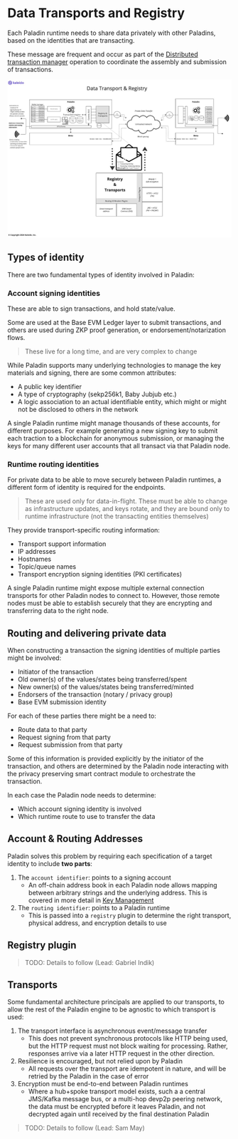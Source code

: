 # Data Transports and Registry

Each Paladin runtime needs to share data privately with other Paladins, based on the identities that are transacting.

These message are frequent and occur as part of the [Distributed transaction manager](./transaction_manager.md) operation to coordinate the assembly and submission of transactions.

![Data transports & registry](./diagrams/data_transports_and_registry.jpg)

## Types of identity

There are two fundamental types of identity involved in Paladin:

### Account signing identities

These are able to sign transactions, and hold state/value.

Some are used at the Base EVM Ledger layer to submit transactions, and others are used during ZKP proof generation, or endorsement/notarization flows.

> These live for a long time, and are very complex to change

While Paladin supports many underlying technologies to manage the key materials and signing, there are some common attributes:

- A public key identifier
- A type of cryptography (sekp256k1, Baby Jubjub etc.)
- A logic association to an actual identifiable entity, which might or
  might not be disclosed to others in the network

A single Paladin runtime might manage thousands of these accounts, for different purposes. For example generating a new signing key to submit each traction to a blockchain for anonymous submission, or managing the keys for many different user accounts that all transact via that Paladin node.

### Runtime routing identities

For private data to be able to move securely between Paladin runtimes, a different form of identity is required for the endpoints.

> These are used only for data-in-flight. These must be able to change as infrastructure updates, and keys rotate, and they are bound only to runtime infrastructure (not the transacting entities themselves)

They provide transport-specific routing information:

- Transport support information
- IP addresses
- Hostnames
- Topic/queue names
- Transport encryption signing identities (PKI certificates)

A single Paladin runtime might expose multiple external connection transports for other Paladin nodes to connect to. However, those remote nodes must be able to establish securely that they are encrypting and transferring data to the right node.

## Routing and delivering private data

When constructing a transaction the signing identities of multiple parties might be involved:

- Initiator of the transaction
- Old owner(s) of the values/states being transferred/spent
- New owner(s) of the values/states being transferred/minted
- Endorsers of the transaction (notary / privacy group)
- Base EVM submission identity

For each of these parties there might be a need to:

- Route data to that party
- Request signing from that party
- Request submission from that party

Some of this information is provided explicitly by the initiator of the transaction, and others are determined by the Paladin node interacting with the privacy preserving smart contract module to orchestrate the transaction.

In each case the Paladin node needs to determine:
- Which account signing identity is involved
- Which runtime route to use to transfer the data

## Account & Routing Addresses

Paladin solves this problem by requiring each specification of a target identity to include **two parts**:

1. The `account identifier`: points to a signing account
    - An off-chain address book in each Paladin node allows mapping between arbitrary strings and the underlying address. This is covered in more detail in [Key Management](./key_management.md)
2. The `routing identifier`: points to a Paladin runtime
    - This is passed into a `registry` plugin to determine the right transport, physical address, and encryption details to use

## Registry plugin

> TODO: Details to follow (Lead: Gabriel Indik)

## Transports

Some fundamental architecture principals are applied to our transports, to allow the rest of the Paladin engine to be agnostic to which transport is used:

1. The transport interface is asynchronous event/message transfer
   - This does not prevent synchronous protocols like HTTP being used, but the HTTP request must not block waiting for processing. Rather, responses arrive via a later HTTP request in the other direction.
2. Resilience is encouraged, but not relied upon by Paladin
   - All requests over the transport are idempotent in nature, and will be retried by the Paladin in the case of error
3. Encryption must be end-to-end between Paladin runtimes
   - Where a hub+spoke transport model exists, such a a central JMS/Kafka message bus, or a multi-hop devp2p peering network, the data must be encrypted before it leaves Paladin, and not decrypted again until received by the final destination Paladin

> TODO: Details to follow (Lead: Sam May)
